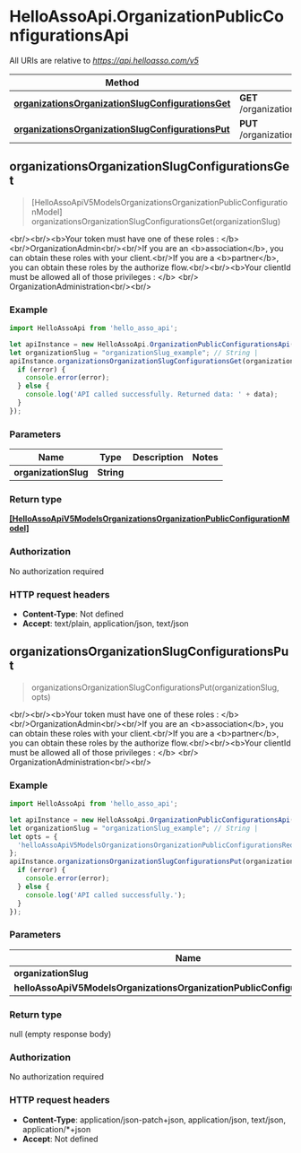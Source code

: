 # HelloAssoApi.OrganizationPublicConfigurationsApi

All URIs are relative to *https://api.helloasso.com/v5*

Method | HTTP request | Description
------------- | ------------- | -------------
[**organizationsOrganizationSlugConfigurationsGet**](OrganizationPublicConfigurationsApi.md#organizationsOrganizationSlugConfigurationsGet) | **GET** /organizations/{organizationSlug}/configurations | 
[**organizationsOrganizationSlugConfigurationsPut**](OrganizationPublicConfigurationsApi.md#organizationsOrganizationSlugConfigurationsPut) | **PUT** /organizations/{organizationSlug}/configurations | 



## organizationsOrganizationSlugConfigurationsGet

> [HelloAssoApiV5ModelsOrganizationsOrganizationPublicConfigurationModel] organizationsOrganizationSlugConfigurationsGet(organizationSlug)



&lt;br/&gt;&lt;br/&gt;&lt;b&gt;Your token must have one of these roles : &lt;/b&gt;&lt;br/&gt;OrganizationAdmin&lt;br/&gt;&lt;br/&gt;If you are an &lt;b&gt;association&lt;/b&gt;, you can obtain these roles with your client.&lt;br/&gt;If you are a &lt;b&gt;partner&lt;/b&gt;, you can obtain these roles by the authorize flow.&lt;br/&gt;&lt;br/&gt;&lt;b&gt;Your clientId must be allowed all of those privileges : &lt;/b&gt; &lt;br/&gt; OrganizationAdministration&lt;br/&gt;&lt;br/&gt;

### Example

```javascript
import HelloAssoApi from 'hello_asso_api';

let apiInstance = new HelloAssoApi.OrganizationPublicConfigurationsApi();
let organizationSlug = "organizationSlug_example"; // String | 
apiInstance.organizationsOrganizationSlugConfigurationsGet(organizationSlug, (error, data, response) => {
  if (error) {
    console.error(error);
  } else {
    console.log('API called successfully. Returned data: ' + data);
  }
});
```

### Parameters


Name | Type | Description  | Notes
------------- | ------------- | ------------- | -------------
 **organizationSlug** | **String**|  | 

### Return type

[**[HelloAssoApiV5ModelsOrganizationsOrganizationPublicConfigurationModel]**](HelloAssoApiV5ModelsOrganizationsOrganizationPublicConfigurationModel.md)

### Authorization

No authorization required

### HTTP request headers

- **Content-Type**: Not defined
- **Accept**: text/plain, application/json, text/json


## organizationsOrganizationSlugConfigurationsPut

> organizationsOrganizationSlugConfigurationsPut(organizationSlug, opts)



&lt;br/&gt;&lt;br/&gt;&lt;b&gt;Your token must have one of these roles : &lt;/b&gt;&lt;br/&gt;OrganizationAdmin&lt;br/&gt;&lt;br/&gt;If you are an &lt;b&gt;association&lt;/b&gt;, you can obtain these roles with your client.&lt;br/&gt;If you are a &lt;b&gt;partner&lt;/b&gt;, you can obtain these roles by the authorize flow.&lt;br/&gt;&lt;br/&gt;&lt;b&gt;Your clientId must be allowed all of those privileges : &lt;/b&gt; &lt;br/&gt; OrganizationAdministration&lt;br/&gt;&lt;br/&gt;

### Example

```javascript
import HelloAssoApi from 'hello_asso_api';

let apiInstance = new HelloAssoApi.OrganizationPublicConfigurationsApi();
let organizationSlug = "organizationSlug_example"; // String | 
let opts = {
  'helloAssoApiV5ModelsOrganizationsOrganizationPublicConfigurationsRequest': new HelloAssoApi.HelloAssoApiV5ModelsOrganizationsOrganizationPublicConfigurationsRequest() // HelloAssoApiV5ModelsOrganizationsOrganizationPublicConfigurationsRequest | 
};
apiInstance.organizationsOrganizationSlugConfigurationsPut(organizationSlug, opts, (error, data, response) => {
  if (error) {
    console.error(error);
  } else {
    console.log('API called successfully.');
  }
});
```

### Parameters


Name | Type | Description  | Notes
------------- | ------------- | ------------- | -------------
 **organizationSlug** | **String**|  | 
 **helloAssoApiV5ModelsOrganizationsOrganizationPublicConfigurationsRequest** | [**HelloAssoApiV5ModelsOrganizationsOrganizationPublicConfigurationsRequest**](HelloAssoApiV5ModelsOrganizationsOrganizationPublicConfigurationsRequest.md)|  | [optional] 

### Return type

null (empty response body)

### Authorization

No authorization required

### HTTP request headers

- **Content-Type**: application/json-patch+json, application/json, text/json, application/*+json
- **Accept**: Not defined

